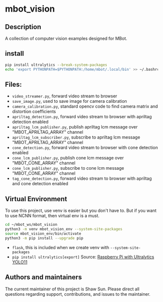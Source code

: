 # mbot_vision

## Description
A collection of computer vision examples designed for MBot.

## install
```bash
pip install ultralytics --break-system-packages
echo 'export PYTHONPATH=$PYTHONPATH:/home/mbot/.local/bin' >> ~/.bashrc
```

## Files:
- `video_streamer.py`, forward video stream to browser
- `save_image.py`, used to save image for camera calibration
- `camera_calibration.py`, standard opencv code to find camera matrix and distortion coefficients
- `apriltag_detection.py`, forward video stream to browser with apriltag detection enabled
- `apriltag_lcm_publisher.py`, publish apriltag lcm message over "MBOT_APRILTAG_ARRAY" channel
- `apriltag_lcm_subscriber.py`, subscribe to apriltag lcm message "MBOT_APRILTAG_ARRAY" channel
- `cone_detection.py`, forward video stream to browser with cone detection enabled
- `cone_lcm_publisher.py`, publish cone lcm message over "MBOT_CONE_ARRAY" channel
- `cone_lcm_publisher.py`, subscribe to cone lcm message "MBOT_CONE_ARRAY" channel
- `tag_cone_detection.py`, forward video stream to browser with apriltag and cone detection enabled

## Virtual Environment
To use this project, use venv is easier but you don't have to. But if you want to use NCNN format, then virtual env is a must.

```bash
cd ~/mbot_ws/mbot_vision
python3 -m venv mbot_vision_env --system-site-packages
source mbot_vision_env/bin/activate
python3 -m pip install --upgrade pip
```
- `flask`, this is included when we create venv with `--system-site-packages`
- `pip install ultralytics[export]` Source: [Raspberry Pi with Ultralytics YOLO11](https://docs.ultralytics.com/guides/raspberry-pi/)

## Authors and maintainers
The current maintainer of this project is Shaw Sun. Please direct all questions regarding support, contributions, and issues to the maintainer.
